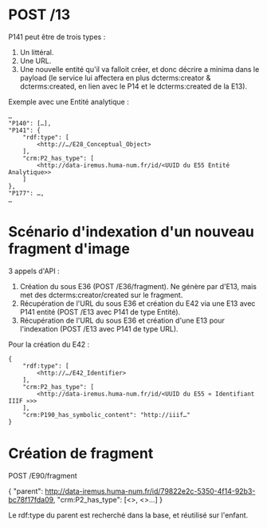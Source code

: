 # POST /13

P141 peut être de trois types :
1) Un littéral.
2) Une URL.
3) Une nouvelle entité qu'il va falloit créer, et donc décrire a minima dans le payload (le service lui affectera en plus dcterms:creator & dcterms:created, en lien avec le P14 et le dcterms:created de la E13).

Exemple avec une Entité analytique :

    …
    "P140": […],
    "P141": {
        "rdf:type": [
            <http://…/E28_Conceptual_Object>
        ],
        "crm:P2_has_type": [
            <http://data-iremus.huma-num.fr/id/<UUID du E55 Entité Analytique>>
        ]
    },
    "P177": …,
    …

# Scénario d'indexation d'un nouveau fragment d'image

3 appels d'API :

1) Création du sous E36 (POST /E36/fragment). Ne génère par d'E13, mais met des dcterms:creator/created sur le fragment.
2) Récupération de l'URL du sous E36 et création du E42 via une E13 avec P141 entité (POST /E13 avec P141 de type Entité).
3) Récupération de l'URL du sous E36 et création d'une E13 pour l'indexation (POST /E13 avec P141 de type URL).

Pour la création du E42 :

    {
        "rdf:type": [
            <http://…/E42_Identifier>
        ],
        "crm:P2_has_type": [
            <http://data-iremus.huma-num.fr/id/<UUID du E55 « Identifiant IIIF »>>
        ],
        "crm:P190_has_symbolic_content": "http://iiif…"
    }

# Création de fragment

POST /E90/fragment

{
    "parent": <http://data-iremus.huma-num.fr/id/79822e2c-5350-4f14-92b3-bc78f17fda09>,
    "crm:P2_has_type": [<>, <>…]
}

Le rdf:type du parent est recherché dans la base, et réutilisé sur l'enfant.
